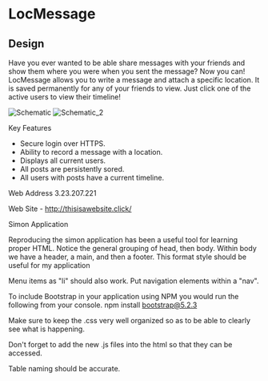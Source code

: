 # LocMessage

## Design

Have you ever wanted to be able share messages with your friends and show them where you were when you sent the message? Now you can! LocMessage allows you to write a message and attach a specific location. It is saved permanently for any of your friends to view. Just click one of the active users to view their timeline!


![Schematic](https://user-images.githubusercontent.com/112503027/214179020-e8f092e1-6c86-4f99-8ff4-1d6b4335fdd6.png)
![Schematic_2](https://user-images.githubusercontent.com/112503027/214179026-f9770764-e00a-4aaf-8463-3b3067b11926.png)

Key Features
- Secure login over HTTPS.
- Ability to record a message with a location.
- Displays all current users.
- All posts are persistently sored.
- All users with posts have a current timeline.

Web Address 3.23.207.221

Web Site - http://thisisawebsite.click/

Simon Application

Reproducing the simon application has been a useful tool for learning proper HTML.
Notice the general grouping of head, then body. Within body we have a header, a main, and then a footer.
This format style should be useful for my application

Menu items as "li" should also work. Put navigation elements within a "nav".
  
To include Bootstrap in your application using NPM you would run the following from your console. 
npm install bootstrap@5.2.3

Make sure to keep the .css very well organized so as to be able to clearly see what is happening.

Don't forget to add the new .js files into the html so that they can be accessed.

Table naming should be accurate.
